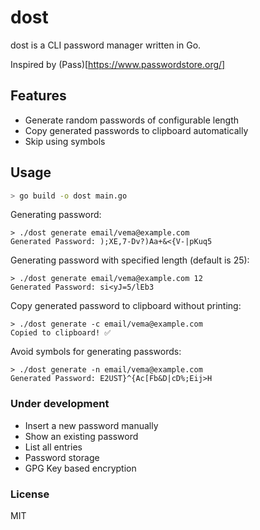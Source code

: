# dost

dost is a CLI password manager written in Go.

Inspired by (Pass)[https://www.passwordstore.org/]

## Features

- Generate random passwords of configurable length
- Copy generated passwords to clipboard automatically 
- Skip using symbols

## Usage

```bash
> go build -o dost main.go
```

Generating password:
```
> ./dost generate email/vema@example.com
Generated Password: );XE,7-Dv?)Aa+&<{V-|pKuq5
```

Generating password with specified length (default is 25):
```
> ./dost generate email/vema@example.com 12
Generated Password: si<yJ=5/lEb3
```

Copy generated password to clipboard without printing:
```
> ./dost generate -c email/vema@example.com 
Copied to clipboard! ✅
```

Avoid symbols for generating passwords:
```
> ./dost generate -n email/vema@example.com 
Generated Password: E2UST}^{Ac[Fb&D|cD%;Eij>H
```

### Under development
- Insert a new password manually
- Show an existing password
- List all entries
- Password storage 
- GPG Key based encryption

### License

MIT